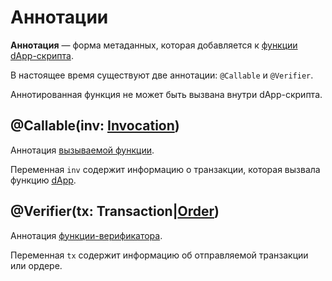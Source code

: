 # Аннотации

**Аннотация** — форма метаданных, которая добавляется к [функции](/ru/ride/functions/) [dApp-скрипта](/ru/ride/script/script-types/dapp-script).

В настоящее время существуют две аннотации: `@Callable` и `@Verifier`.

Аннотированная функция не может быть вызвана внутри dApp-скрипта.

## @Callable(inv: [Invocation](/ru/ride/structures/common-structures#invocation))

Аннотация [вызываемой функции](/ru/ride/functions/callable-function).

Переменная `inv` содержит информацию о транзакции, которая вызвала функцию [dApp](/ru/blockchain/account/dapp).

## @Verifier(tx: Transaction|[Order](/ru/ride/structures/common-structures#order))

Аннотация [функции-верификатора](/ru/ride/functions/verifier-function).

Переменная `tx` содержит информацию об отправляемой транзакции или ордере.
